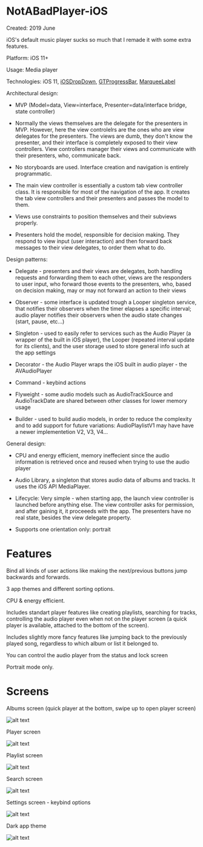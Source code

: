 # NotABadPlayer-iOS

Created: 2019 June

iOS's default music player sucks so much that I remade it with some extra features.

Platform: iOS 11+

Usage: Media player

Technologies: iOS 11, [iOSDropDown](https://github.com/jriosdev/iOSDropDown), [GTProgressBar](https://github.com/gregttn/GTProgressBar), [MarqueeLabel](https://github.com/cbpowell/MarqueeLabel)

Architectural design:

* MVP (Model=data, View=interface, Presenter=data/interface bridge, state controller)

* Normally the views themselves are the delegate for the presenters in MVP. However, here the view controlelrs are the ones who are view delegates for the presenters. The views are dumb, they don't know the presenter, and their interface is completely exposed to their view controllers. View controllers manager their views and communicate with their presenters, who, communicate back.

* No storyboards are used. Interface creation and navigation is entirely programmatic.

* The main view controller is essentially a custom tab view controller class. It is responsible for most of the navigation of the app. It creates the tab view controllers and their presenters and passes the model to them.

* Views use constraints to position themselves and their subviews properly.

* Presenters hold the model, responsible for decision making. They respond to view input (user interaction) and then forward back messages to their view delegates, to order them what to do.

Design patterns:

* Delegate - presenters and their views are delegates, both handling requests and forwarding them to each other, views are the responders to user input, who forward those events to the presenters, who, based on decision making, may or may not forward an action to their views

* Observer - some interface is updated trough a Looper singleton service, that notifies their observers when the timer elapses a specific interval; audio player notifies their observers when the audio state changes (start, pause, etc...)

* Singleton - used to easily refer to services such as the Audio Player (a wrapper of the built in iOS player), the Looper (repeated interval update for its clients), and the user storage used to store general info such at the app settings

* Decorator - the Audio Player wraps the iOS built in audio player - the AVAudioPlayer

* Command - keybind actions

* Flyweight - some audio models such as AudioTrackSource and AudioTrackDate are shared between other classes for lower memory usage

* Builder - used to build audio models, in order to reduce the complexity and to add support for future variations: AudioPlaylistV1 may have have a newer implementetion V2, V3, V4...

General design:

* CPU and energy efficient, memory ineffecient since the audio information is retrieved once and reused when trying to use the audio player

* Audio Library, a singleton that stores audio data of albums and tracks. It uses the iOS API MediaPlayer.

* Lifecycle: Very simple - when starting app, the launch view controller is launched before anything else. The view controller asks for permission, and after gaining it, it proceeeds with the app. The presenters have no real state, besides the view delegate property.

* Supports one orientation only: portrait

# Features

Bind all kinds of user actions like making the next/previous buttons jump backwards and forwards.

3 app themes and different sorting options.

CPU & energy efficient.

Includes standart player features like creating playlists, searching for tracks, controlling the audio player even when not on the player screen (a quick player is available, attached to the bottom of the screen).

Includes slightly more fancy features like jumping back to the previously played song, regardless to which album or list it belonged to.

You can control the audio player from the status and lock screen

Portrait mode only.

# Screens

Albums screen (quick player at the bottom, swipe up to open player screen)

![alt text](https://github.com/felixisto/NotABadPlayer/blob/master/About/2019scrn1.PNG)

Player screen

![alt text](https://github.com/felixisto/NotABadPlayer/blob/master/About/2019scrn2.PNG)

Playlist screen

![alt text](https://github.com/felixisto/NotABadPlayer/blob/master/About/2019scrn3.PNG)

Search screen

![alt text](https://github.com/felixisto/NotABadPlayer/blob/master/About/2019scrn4.PNG)

Settings screen - keybind options

![alt text](https://github.com/felixisto/NotABadPlayer/blob/master/About/2019scrn5.PNG)

Dark app theme

![alt text](https://github.com/felixisto/NotABadPlayer/blob/master/About/2019scrn6.PNG)
